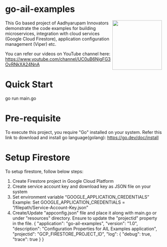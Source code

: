 # go-ail-examples

<img align="right" width="159px" src="https://digital.aadhyarupam.com/images/AadhyarupamRound_Logo_150x150.gif">

This Go based project of Aadhyarupam Innovators demonstrate the code examples for building microservices, integration with cloud services (Google Cloud Firestore), application configuration management (Viper) etc.

You can refer our videos on YouTube channel here: https://www.youtube.com/channel/UC0uB6NjgFG3OvRNkXA24NnA

# Quick Start
go run main.go

# Pre-requisite
To execute this project, you require "Go" installed on your system.
Refer this link to download and install go language(golang): https://go.dev/doc/install

# Setup Firestore
To setup firestore, follow below steps:
1. Create Firestore project in Google Cloud Platform
2. Create service account key and download key as JSON file on your system
3. Set environment variable “GOOGLE_APPLICATION_CREDENTIALS”
    Example: Set  GOOGLE_APPLICATION_CREDENTIALS = “/filepath/Service-Account-Key.json”​
4. Create/Update "appconfig.json" file and place it along with main.go or under "resources" directory. Ensure to update the "projectid" property in the file.
    {
        "application": "go-ail-examples",
        "version": "1.0",
        "description": "Configuration Properties for AIL Examples application",
        "projectid": "GCP_FIRESTORE_PROJECT_ID",
        "log": {
            "debug": true,
            "trace": true
        }
    }
